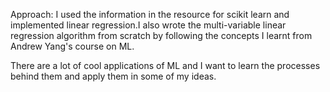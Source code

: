 Approach: I used the information in the resource for scikit learn and implemented linear regression.I also wrote the multi-variable linear regression algorithm from scratch by following the concepts I learnt from Andrew Yang's course on ML.

There are a lot of cool applications of ML and I want to learn the processes behind them and apply them in some of my ideas.
